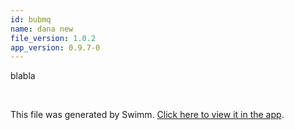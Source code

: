 ```yaml
---
id: bubmq
name: dana new
file_version: 1.0.2
app_version: 0.9.7-0
---
```


blabla

<br/>

This file was generated by Swimm. [Click here to view it in the app](https://swimm-web-app.web.app/repos/Z2l0aHViJTNBJTNBdGVzdC1naXRodWItYXBwJTNBJTNBc3dpbW1pbw==/docs/bubmq).